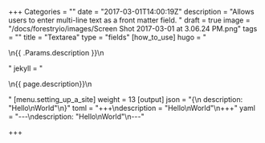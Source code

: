 +++
Categories = ""
date = "2017-03-01T14:00:19Z"
description = "Allows users to enter multi-line text as a front matter field. "
draft = true
image = "/docs/forestryio/images/Screen Shot 2017-03-01 at 3.06.24 PM.png"
tags = ""
title = "Textarea"
type = "fields"
[how_to_use]
hugo = "<p>\n{{ .Params.description }}\n</p>"
jekyll = "<p>\n{{ page.description}}\n</p>"
[menu.setting_up_a_site]
weight = 13
[output]
json = "{\n  description: \"Hello\\nWorld\"\n}"
toml = "+++\ndescription = \"Hello\\nWorld\"\n+++"
yaml = "---\ndescription: \"Hello\\nWorld\"\n---"

+++
